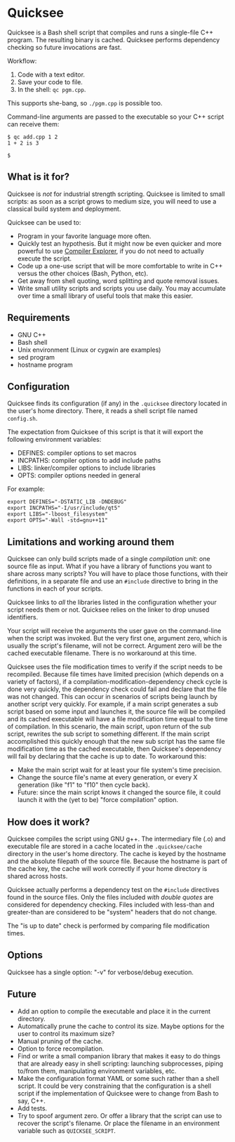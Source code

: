 # Quicksee

Quicksee is a Bash shell script that compiles and runs a single-file C++ program.  The resulting binary is cached.  Quicksee performs dependency checking so future invocations are fast.

Workflow:

1. Code with a text editor.
2. Save your code to file.
3. In the shell: `qc pgm.cpp`.

This supports she-bang, so `./pgm.cpp` is possible too.

Command-line arguments are passed to the executable so your C++ script can receive them:

```
$ qc add.cpp 1 2
1 + 2 is 3

$
```


## What is it for?

Quicksee is *not* for industrial strength scripting.  Quicksee is limited to small scripts: as soon as a script grows to medium size, you will need to use a classical build system and deployment.

Quicksee can be used to:

- Program in your favorite language more often.
- Quickly test an hypothesis.  But it might now be even quicker and more powerful to use [Compiler Explorer](https://godbolt.org/), if you do not need to actually execute the script.
- Code up a one-use script that will be more comfortable to write in C++ versus the other choices (Bash, Python, etc).
- Get away from shell quoting, word splitting and quote removal issues.
- Write small utility scripts and scripts you use daily.  You may accumulate over time a small library of useful tools that make this easier.


## Requirements

- GNU C++
- Bash shell
- Unix environment (Linux or cygwin are examples)
- sed program
- hostname program


## Configuration

Quicksee finds its configuration (if any) in the `.quicksee` directory located in the user's home directory.  There, it reads a shell script file named `config.sh`.

The expectation from Quicksee of this script is that it will export the following environment variables:

- DEFINES: compiler options to set macros
- INCPATHS: compiler options to add include paths
- LIBS: linker/compiler options to include libraries
- OPTS: compiler options needed in general

For example:

```
export DEFINES="-DSTATIC_LIB -DNDEBUG"
export INCPATHS="-I/usr/include/qt5"
export LIBS="-lboost_filesystem"
export OPTS="-Wall -std=gnu++11"
```


## Limitations and working around them

Quicksee can only build scripts made of a single *compilation unit*: one source file as input.  What if you have a library of functions you want to share across many scripts?  You will have to place those functions, with their definitions, in a separate file and use an `#include` directive to bring in the functions in each of your scripts.

Quicksee links to *all* the libraries listed in the configuration whether your script needs them or not.  Quicksee relies on the linker to drop unused identifiers.

Your script will receive the arguments the user gave on the command-line when the script was invoked.  But the very first one, argument zero, which is usually the script's filename, will not be correct.  Argument zero will be the cached executable filename.  There is no workaround at this time.

Quicksee uses the file modification times to verify if the script needs to be recompiled.  Because file times have limited precision (which depends on a variety of factors), if a compilation-modification-dependency check cycle is done very quickly, the dependency check could fail and declare that the file was not changed.  This can occur in scenarios of scripts being launch by another script very quickly.  For example, if a main script generates a sub script based on some input and launches it, the source file will be compiled and its cached executable will have a file modification time equal to the time of compilation.  In this scenario, the main script, upon return of the sub script, rewrites the sub script to something different.  If the main script accomplished this quickly enough that the new sub script has the same file modification time as the cached executable, then Quicksee's dependency will fail by declaring that the cache is up to date.  To workaround this:
- Make the main script wait for at least your file system's time precision.
- Change the source file's name at every generation, or every X generation (like "f1" to "f10" then cycle back).
- Future: since the main script knows it changed the source file, it could launch it with the (yet to be) "force compilation" option.


## How does it work?

Quicksee compiles the script using GNU g++.  The intermediary file (.o) and  executable file are stored in a cache located in the `.quicksee/cache` directory in the user's home directory.  The cache is keyed by the hostname and the absolute filepath of the source file.  Because the hostname is part of the cache key, the cache will work correctly if your home directory is shared across hosts.

Quicksee actually performs a dependency test on the `#include` directives found in the source files.  Only the files included *with double quotes* are considered for dependency checking.  Files included with less-than and greater-than are considered to be "system" headers that do not change.

The "is up to date" check is performed by comparing file modification times.


## Options

Quicksee has a single option: "-v" for verbose/debug execution.  


## Future

- Add an option to compile the executable and place it in the current directory.
- Automatically prune the cache to control its size.  Maybe options for the user to control its maximum size?
- Manual pruning of the cache.
- Option to force recompilation.
- Find or write a small companion library that makes it easy to do things that are already easy in shell scripting: launching subprocesses, piping to/from them, manipulating environment variables, etc.
- Make the configuration format YAML or some such rather than a shell script.  It could be very constraining that the configuration is a shell script if the implementation of Quicksee were to change from Bash to say, C++.
- Add tests.
- Try to spoof argument zero.  Or offer a library that the script can use to recover the script's filename.  Or place the filename in an environment variable such as `QUICKSEE_SCRIPT`.
